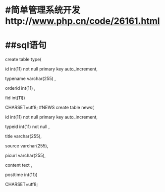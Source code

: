 #简单管理系统开发http://www.php.cn/code/26161.html
==================================
##sql语句
==========================
create table type(

id int(11) not null primary key auto_increment,

typename varchar(255) ,

orderid int(11) ,

fid int(11))

CHARSET=utf8;
#NEWS
create table news(

id int(11) not null primary key auto_increment,

typeid int(11) not null ,

title varchar(255),

source varchar(255),

picurl varchar(255),

content text ,

posttime int(11))

CHARSET=utf8;